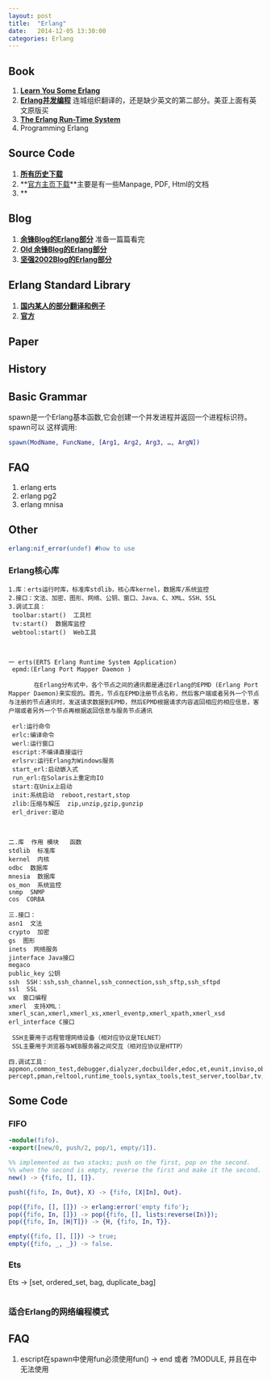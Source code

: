 ```yaml
---
layout: post
title:  "Erlang"
date:   2014-12-05 13:30:00
categories: Erlang
---
```


## Book
1. **[Learn You Some Erlang](http://learnyousomeerlang.com/content)**
2. **[Erlang并发编程](http://svn.liancheng.info/cpie-cn/trunk/.build/html/index.html)** 连城组织翻译的，还是缺少英文的第二部分。美亚上面有英文原版买
3. **[The Erlang Run-Time System](http://shop.oreilly.com/product/0636920029038.do?sortby=bestSellers)**
4. Programming Erlang

## Source Code
1. **[所有历史下载](http://www.erlang.org/download/)**
2. **[官方主页下载](http://www.erlang.org/download.html)**主要是有一些Manpage, PDF, Html的文档
3. **


## Blog
1. **[余锋Blog的Erlang部分](http://blog.yufeng.info/archives/category/erlang/page/26)** 准备一篇篇看完
2. **[Old 余锋Blog的Erlang部分](http://mryufeng.iteye.com/category/17139?page=7)**
3. **[坚强2002Blog的Erlang部分](http://www.cnblogs.com/me-sa/category/304370.html)**

## Erlang Standard Library
1. **[国内某人的部分翻译和例子](http://dhq.me/erlample/)**
2. **[官方](http://erlang.org/doc/reference_manual/users_guide.html)**

## Paper

## History


## Basic Grammar

spawn是一个Erlang基本函数,它会创建一个并发进程并返回一个进程标识符。spawn可以 这样调用:

```erlang
spawn(ModName, FuncName, [Arg1, Arg2, Arg3, …, ArgN])
```

## FAQ
1. erlang erts
2. erlang pg2
3. erlang mnisa



## Other

```erlang
erlang:nif_error(undef) #how to use
```
### Erlang核心库

```
1.库：erts运行时库，标准库stdlib，核心库kernel，数据库/系统监控
2.接口：文法、加密、图形、网络、公钥、窗口、Java、C、XML、SSH、SSL
3.调试工具：
 toolbar:start()  工具栏
 tv:start()  数据库监控
 webtool:start()  Web工具



一 erts(ERTS Erlang Runtime System Application)
 epmd:(Erlang Port Mapper Daemon )

       在Erlang分布式中，各个节点之间的通讯都是通过Erlang的EPMD (Erlang Port Mapper Daemon)来实现的。首先，节点在EPMD注册节点名称，然后客户端或者另外一个节点与注册的节点通讯时，发送请求数据到EPMD，然后EPMD根据请求内容返回相应的相应信息，客户端或者另外一个节点再根据返回信息与服务节点通讯

 erl:运行命令
 erlc:编译命令
 werl:运行窗口
 escript:不编译直接运行
 erlsrv:运行Erlang为Windows服务
 start_erl:启动嵌入式
 run_erl:在Solaris上重定向IO
 start:在Unix上启动
 init:系统启动  reboot,restart,stop
 zlib:压缩与解压  zip,unzip,gzip,gunzip
 erl_driver:驱动



二.库  作用 模块   函数
stdlib  标准库
kernel  内核
odbc  数据库
mnesia  数据库
os_mon  系统监控
snmp  SNMP
cos  CORBA

三.接口：
asn1  文法
crypto  加密
gs  图形
inets  网络服务
jinterface Java接口
megaco  
public_key 公钥
ssh  SSH：ssh,ssh_channel,ssh_connection,ssh_sftp,ssh_sftpd
ssl  SSL
wx  窗口编程
xmerl  支持XML：xmerl_scan,xmerl,xmerl_xs,xmerl_eventp,xmerl_xpath,xmerl_xsd
erl_interface C接口

 SSH主要用于远程管理网络设备（相对应协议是TELNET）
 SSL主要用于浏览器与WEB服务器之间交互（相对应协议是HTTP）

四.调试工具：
appmon,common_test,debugger,dialyzer,docbuilder,edoc,et,eunit,inviso,observer,parsetools
percept,pman,reltool,runtime_tools,syntax_tools,test_server,toolbar,tv,webtool,tools
```

## Some Code

### FIFO

```erlang
-module(fifo).
-export([new/0, push/2, pop/1, empty/1]).

%% implemented as two stacks; push on the first, pop on the second.
%% when the second is empty, reverse the first and make it the second.
new() -> {fifo, [], []}.

push({fifo, In, Out}, X) -> {fifo, [X|In], Out}.

pop({fifo, [], []}) -> erlang:error('empty fifo');
pop({fifo, In, []}) -> pop({fifo, [], lists:reverse(In)});
pop({fifo, In, [H|T]}) -> {H, {fifo, In, T}}.

empty({fifo, [], []}) -> true;
empty({fifo, _, _}) -> false.
```


### Ets

Ets -> [set, ordered_set, bag, duplicate_bag]

```erlang
```

### 适合Erlang的网络编程模式

## FAQ
1. escript在spawn中使用fun必须使用fun() -> end 或者 ?MODULE, 并且在中无法使用

